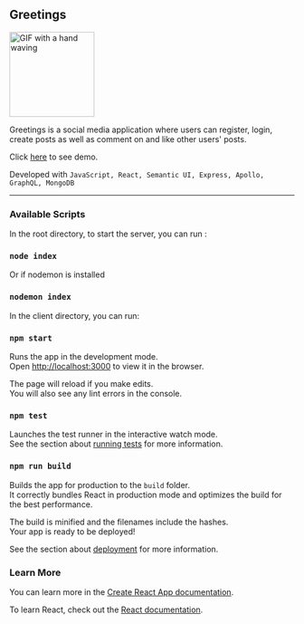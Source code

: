 ## Greetings

<img
  src="https://media.tenor.com/z2xJqhCpneIAAAAM/wave-hand.gif"
  alt="GIF with a hand waving"
  loading="lazy"
  width="150"
  height="150"
/>

Greetings is a social media application where users can register, login, create posts as well as comment on and like other users' posts.

Click [here](https://nickl-dev-greetings.netlify.app/) to see demo.

Developed with `JavaScript, React, Semantic UI, Express, Apollo, GraphQL, MongoDB`

---

### Available Scripts

In the root directory, to start the server, you can run :

### `node index`

Or if nodemon is installed

### `nodemon index`

In the client directory, you can run:

### `npm start`

Runs the app in the development mode.\
Open [http://localhost:3000](http://localhost:3000) to view it in the browser.

The page will reload if you make edits.\
You will also see any lint errors in the console.

### `npm test`

Launches the test runner in the interactive watch mode.\
See the section about [running tests](https://facebook.github.io/create-react-app/docs/running-tests) for more information.

### `npm run build`

Builds the app for production to the `build` folder.\
It correctly bundles React in production mode and optimizes the build for the best performance.

The build is minified and the filenames include the hashes.\
Your app is ready to be deployed!

See the section about [deployment](https://facebook.github.io/create-react-app/docs/deployment) for more information.

### Learn More

You can learn more in the [Create React App documentation](https://facebook.github.io/create-react-app/docs/getting-started).

To learn React, check out the [React documentation](https://reactjs.org/).
